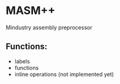 # MASM++

Mindustry assembly preprocessor

## Functions:
 - labels
 - functions
 - inline operations (not implemented yet)
